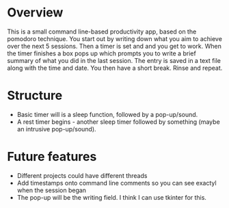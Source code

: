# Overview
This is a small command line-based productivity app, based on the pomodoro technique. You start out by writing down what you aim to achieve over the next 5 sessions. Then a timer is set and and you get to work. When the timer finishes a box pops up which prompts you to write a brief summary of what you did in the last session. The entry is saved in a text file along with the time and date. You then have a short break. Rinse and repeat.

# Structure
- Basic timer will is a sleep function, followed by a pop-up/sound.
- A rest timer begins - another sleep timer followed by something (maybe an intrusive pop-up/sound).



# Future features
- Different projects could have different threads
- Add timestamps onto command line comments so you can see exactyl when the session began
- The pop-up will be the writing field. I think I can use tkinter for this.
